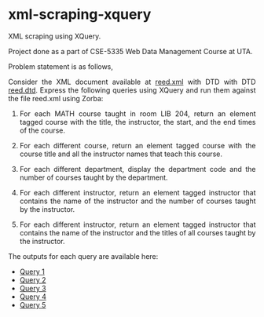 # xml-scraping-xquery
XML scraping using XQuery.

Project done as a part of CSE-5335 Web Data Management Course at UTA.

Problem statement is as follows,

<p align="justify">Consider the XML document available at <a href="http://aiweb.cs.washington.edu/research/projects/xmltk/xmldata/data/courses/reed.xml">reed.xml</a> with DTD with DTD <a href="http://aiweb.cs.washington.edu/research/projects/xmltk/xmldata
/data/courses/reed.dtd">reed.dtd</a>. Express the following queries using XQuery and run them against the file reed.xml using Zorba:<p>

<ol>
<li><p align="justify">For each MATH course taught in room LIB 204, return an element tagged course with the title, the instructor, the start, and the end times of the course.</p></li>
<li><p align="justify">For each different course, return an element tagged course with the course title and all the instructor names that teach this course.</p></li>
<li><p align="justify">For each different department, display the department code and the number of courses taught by the department.</p></li>
<li><p align="justify">For each different instructor, return an element tagged instructor that contains the name of the instructor and the number of courses taught by the instructor.</p></li>
<li><p align="justify">For each different instructor, return an element tagged instructor that contains the name of the instructor and the titles of all courses taught by the instructor.</p></li>
</ol>

The outputs for each query are available here:
- <a href="https://github.com/c-deshpande/xml-scraping-xquery/blob/main/query1_output.xml">Query 1</a>
- <a href="https://github.com/c-deshpande/xml-scraping-xquery/blob/main/query2_output.xml">Query 2</a>
- <a href="https://github.com/c-deshpande/xml-scraping-xquery/blob/main/query3_output.xml">Query 3</a>
- <a href="https://github.com/c-deshpande/xml-scraping-xquery/blob/main/query4_output.xml">Query 4</a>
- <a href="https://github.com/c-deshpande/xml-scraping-xquery/blob/main/query5_output.xml">Query 5</a>
